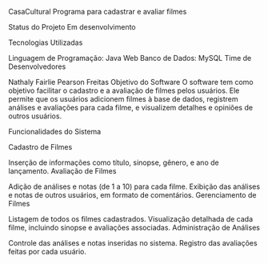 CasaCultural Programa para cadastrar e avaliar filmes

Status do Projeto Em desenvolvimento

Tecnologias Utilizadas

Linguagem de Programação: Java Web Banco de Dados: MySQL Time de Desenvolvedores

Nathaly Fairlie Pearson Freitas Objetivo do Software O software tem como objetivo facilitar o cadastro e a avaliação de filmes pelos usuários. Ele permite que os usuários adicionem filmes à base de dados, registrem análises e avaliações para cada filme, e visualizem detalhes e opiniões de outros usuários.

Funcionalidades do Sistema

Cadastro de Filmes

Inserção de informações como título, sinopse, gênero, e ano de lançamento. Avaliação de Filmes

Adição de análises e notas (de 1 a 10) para cada filme. Exibição das análises e notas de outros usuários, em formato de comentários. Gerenciamento de Filmes

Listagem de todos os filmes cadastrados. Visualização detalhada de cada filme, incluindo sinopse e avaliações associadas. Administração de Análises

Controle das análises e notas inseridas no sistema. Registro das avaliações feitas por cada usuário.
